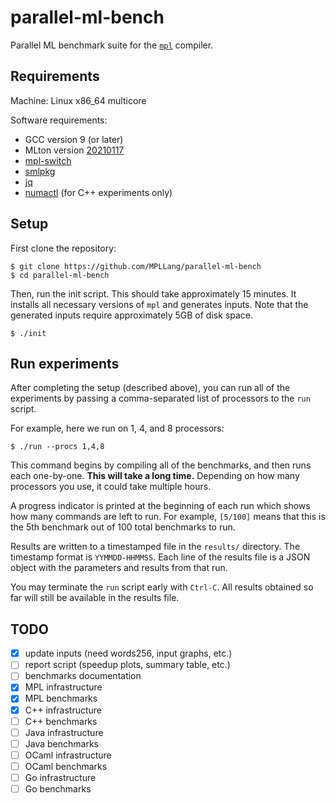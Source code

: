 # parallel-ml-bench
Parallel ML benchmark suite for the [`mpl`](https://github.com/MPLLang/mpl)
compiler.

## Requirements

Machine: Linux x86_64 multicore

Software requirements:
  * GCC version 9 (or later)
  * MLton version [20210117](https://github.com/MLton/mlton/releases/tag/on-20210117-release)
  * [mpl-switch](https://github.com/MPLLang/mpl-switch)
  * [smlpkg](https://github.com/diku-dk/smlpkg)
  * [jq](https://stedolan.github.io/jq/)
  * [numactl](https://github.com/numactl/numactl) (for C++ experiments only)

## Setup

First clone the repository:
```
$ git clone https://github.com/MPLLang/parallel-ml-bench
$ cd parallel-ml-bench
```

Then, run the init script. This should take approximately 15 minutes. It
installs all necessary  versions of `mpl` and generates inputs. Note that
the generated inputs require approximately 5GB of disk space.
```
$ ./init
```

## Run experiments

After completing the setup (described above), you can run all of the
experiments by passing a comma-separated list of processors to the `run`
script.

For example, here we run on 1, 4, and 8 processors:
```
$ ./run --procs 1,4,8
```

This command begins by compiling all of the benchmarks, and then runs each
one-by-one. **This will take a long time.** Depending on how many processors
you use, it could take multiple hours.

A progress indicator is printed at the beginning of each run which shows how
many commands are left to run. For example, `[5/100]` means that this is the
5th benchmark out of 100 total benchmarks to run.

Results are written to a timestamped file in the `results/` directory. The
timestamp format is `YYMMDD-HHMMSS`. Each line of the results file is a
JSON object with the parameters and results from that run.

You may terminate the `run` script early with `Ctrl-C`. All results obtained
so far will still be available in the results file.

## TODO

  * [x] update inputs (need words256, input graphs, etc.)
  * [ ] report script (speedup plots, summary table, etc.)
  * [ ] benchmarks documentation
  * [x] MPL infrastructure
  * [x] MPL benchmarks
  * [x] C++ infrastructure
  * [ ] C++ benchmarks
  * [ ] Java infrastructure
  * [ ] Java benchmarks
  * [ ] OCaml infrastructure
  * [ ] OCaml benchmarks
  * [ ] Go infrastructure
  * [ ] Go benchmarks
